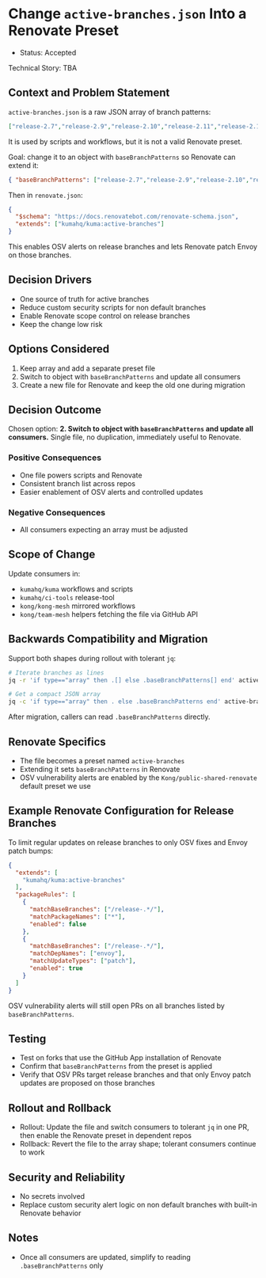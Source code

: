 # Change `active-branches.json` Into a Renovate Preset

* Status: Accepted

Technical Story: TBA

## Context and Problem Statement

`active-branches.json` is a raw JSON array of branch patterns:

```json
["release-2.7","release-2.9","release-2.10","release-2.11","release-2.12","master"]
```

It is used by scripts and workflows, but it is not a valid Renovate preset.

Goal: change it to an object with `baseBranchPatterns` so Renovate can extend it:

```json
{ "baseBranchPatterns": ["release-2.7","release-2.9","release-2.10","release-2.11","release-2.12","master"] }
```

Then in `renovate.json`:

```json
{
  "$schema": "https://docs.renovatebot.com/renovate-schema.json",
  "extends": ["kumahq/kuma:active-branches"]
}
```

This enables OSV alerts on release branches and lets Renovate patch Envoy on those branches.

## Decision Drivers

* One source of truth for active branches
* Reduce custom security scripts for non default branches
* Enable Renovate scope control on release branches
* Keep the change low risk

## Options Considered

1. Keep array and add a separate preset file
2. Switch to object with `baseBranchPatterns` and update all consumers
3. Create a new file for Renovate and keep the old one during migration

## Decision Outcome

Chosen option: **2. Switch to object with `baseBranchPatterns` and update all consumers.**
Single file, no duplication, immediately useful to Renovate.

### Positive Consequences

* One file powers scripts and Renovate
* Consistent branch list across repos
* Easier enablement of OSV alerts and controlled updates

### Negative Consequences

* All consumers expecting an array must be adjusted

## Scope of Change

Update consumers in:

* `kumahq/kuma` workflows and scripts
* `kumahq/ci-tools` release-tool
* `kong/kong-mesh` mirrored workflows
* `kong/team-mesh` helpers fetching the file via GitHub API

## Backwards Compatibility and Migration

Support both shapes during rollout with tolerant `jq`:

```bash
# Iterate branches as lines
jq -r 'if type=="array" then .[] else .baseBranchPatterns[] end' active-branches.json

# Get a compact JSON array
jq -c 'if type=="array" then . else .baseBranchPatterns end' active-branches.json
```

After migration, callers can read `.baseBranchPatterns` directly.

## Renovate Specifics

* The file becomes a preset named `active-branches`
* Extending it sets `baseBranchPatterns` in Renovate
* OSV vulnerability alerts are enabled by the `Kong/public-shared-renovate` default preset we use

## Example Renovate Configuration for Release Branches

To limit regular updates on release branches to only OSV fixes and Envoy patch bumps:

```json
{
  "extends": [
    "kumahq/kuma:active-branches"
  ],
  "packageRules": [
    {
      "matchBaseBranches": ["/release-.*/"],
      "matchPackageNames": ["*"],
      "enabled": false
    },
    {
      "matchBaseBranches": ["/release-.*/"],
      "matchDepNames": ["envoy"],
      "matchUpdateTypes": ["patch"],
      "enabled": true
    }
  ]
}
```

OSV vulnerability alerts will still open PRs on all branches listed by `baseBranchPatterns`.

## Testing

* Test on forks that use the GitHub App installation of Renovate
* Confirm that `baseBranchPatterns` from the preset is applied
* Verify that OSV PRs target release branches and that only Envoy patch updates are proposed on those branches

## Rollout and Rollback

* Rollout: Update the file and switch consumers to tolerant `jq` in one PR, then enable the Renovate preset in dependent repos
* Rollback: Revert the file to the array shape; tolerant consumers continue to work

## Security and Reliability

* No secrets involved
* Replace custom security alert logic on non default branches with built-in Renovate behavior

## Notes

* Once all consumers are updated, simplify to reading `.baseBranchPatterns` only
